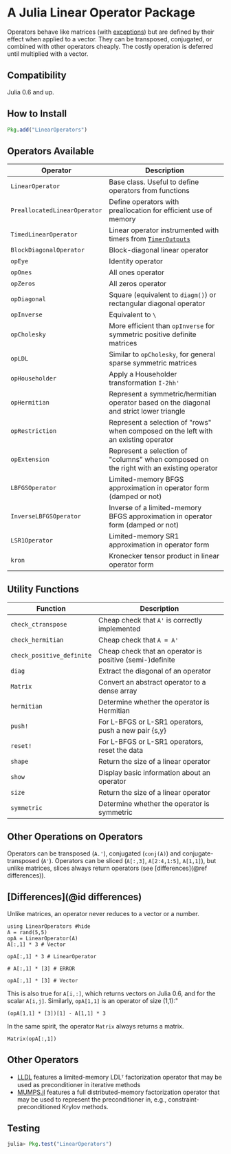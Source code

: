 # A Julia Linear Operator Package

Operators behave like matrices (with [exceptions](#Differences-1)) but are defined
by their effect when applied to a vector.
They can be transposed, conjugated, or combined with other operators cheaply.
The costly operation is deferred until multiplied with a vector.

## Compatibility

Julia 0.6 and up.

## How to Install

```julia
Pkg.add("LinearOperators")
```

## Operators Available

Operator                     | Description
-----------------------------|------------
`LinearOperator`             | Base class. Useful to define operators from functions
`PreallocatedLinearOperator` | Define operators with preallocation for efficient use of memory
`TimedLinearOperator`        | Linear operator instrumented with timers from [`TimerOutputs`](https://github.com/KristofferC/TimerOutputs.jl)
`BlockDiagonalOperator`      | Block-diagonal linear operator
`opEye`                      | Identity operator
`opOnes`                     | All ones operator
`opZeros`                    | All zeros operator
`opDiagonal`                 | Square (equivalent to `diagm()`) or rectangular diagonal operator
`opInverse`                  | Equivalent to `\`
`opCholesky`                 | More efficient than `opInverse` for symmetric positive definite matrices
`opLDL`                      | Similar to `opCholesky`, for general sparse symmetric matrices
`opHouseholder`              | Apply a Householder transformation `I-2hh'`
`opHermitian`                | Represent a symmetric/hermitian operator based on the diagonal and strict lower triangle
`opRestriction`              | Represent a selection of "rows" when composed on the left with an existing operator
`opExtension`                | Represent a selection of "columns" when composed on the right with an existing operator
`LBFGSOperator`              | Limited-memory BFGS approximation in operator form (damped or not)
`InverseLBFGSOperator`       | Inverse of a limited-memory BFGS approximation in operator form (damped or not)
`LSR1Operator`               | Limited-memory SR1 approximation in operator form
`kron`                       | Kronecker tensor product in linear operator form

## Utility Functions

Function           | Description
-------------------|------------
`check_ctranspose` | Cheap check that `A'` is correctly implemented
`check_hermitian`  | Cheap check that `A = A'`
`check_positive_definite` | Cheap check that an operator is positive (semi-)definite
`diag`             | Extract the diagonal of an operator
`Matrix`           | Convert an abstract operator to a dense array
`hermitian`        | Determine whether the operator is Hermitian
`push!`            | For L-BFGS or L-SR1 operators, push a new pair {s,y}
`reset!`           | For L-BFGS or L-SR1 operators, reset the data
`shape`            | Return the size of a linear operator
`show`             | Display basic information about an operator
`size`             | Return the size of a linear operator
`symmetric`        | Determine whether the operator is symmetric


## Other Operations on Operators

Operators can be transposed (`A.'`), conjugated (`conj(A)`) and conjugate-transposed (`A'`).
Operators can be sliced (`A[:,3]`, `A[2:4,1:5]`, `A[1,1]`), but unlike matrices, slices always return
operators (see [differences](@ref differences)).

## [Differences](@id differences)

Unlike matrices, an operator never reduces to a vector or a number.

```@example exdiff
using LinearOperators #hide
A = rand(5,5)
opA = LinearOperator(A)
A[:,1] * 3 # Vector
```
```@example exdiff
opA[:,1] * 3 # LinearOperator
```
```@example exdiff
# A[:,1] * [3] # ERROR
```
```@example exdiff
opA[:,1] * [3] # Vector
```
This is also true for `A[i,:]`, which returns vectors on Julia 0.6, and for the scalar
`A[i,j]`.
Similarly, `opA[1,1]` is an operator of size (1,1):"
```@example exdiff
(opA[1,1] * [3])[1] - A[1,1] * 3
```

In the same spirit, the operator `Matrix` always returns a matrix.
```@example exdiff
Matrix(opA[:,1])
```

## Other Operators

* [LLDL](https://github.com/optimizers/lldl) features a limited-memory
  LDLᵀ factorization operator that may be used as preconditioner
  in iterative methods
* [MUMPS.jl](https://github.com/JuliaSmoothOptimizers/MUMPS.jl) features a full
  distributed-memory factorization operator that may be used to represent the
  preconditioner in, e.g., constraint-preconditioned Krylov methods.

## Testing

```julia
julia> Pkg.test("LinearOperators")
```
